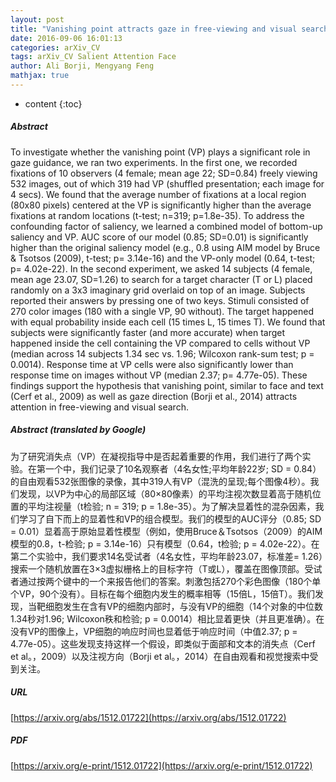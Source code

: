 ```yaml
---
layout: post
title: "Vanishing point attracts gaze in free-viewing and visual search tasks"
date: 2016-09-06 16:01:13
categories: arXiv_CV
tags: arXiv_CV Salient Attention Face
author: Ali Borji, Mengyang Feng
mathjax: true
---
```


* content
{:toc}

##### Abstract
To investigate whether the vanishing point (VP) plays a significant role in gaze guidance, we ran two experiments. In the first one, we recorded fixations of 10 observers (4 female; mean age 22; SD=0.84) freely viewing 532 images, out of which 319 had VP (shuffled presentation; each image for 4 secs). We found that the average number of fixations at a local region (80x80 pixels) centered at the VP is significantly higher than the average fixations at random locations (t-test; n=319; p=1.8e-35). To address the confounding factor of saliency, we learned a combined model of bottom-up saliency and VP. AUC score of our model (0.85; SD=0.01) is significantly higher than the original saliency model (e.g., 0.8 using AIM model by Bruce & Tsotsos (2009), t-test; p= 3.14e-16) and the VP-only model (0.64, t-test; p= 4.02e-22). In the second experiment, we asked 14 subjects (4 female, mean age 23.07, SD=1.26) to search for a target character (T or L) placed randomly on a 3x3 imaginary grid overlaid on top of an image. Subjects reported their answers by pressing one of two keys. Stimuli consisted of 270 color images (180 with a single VP, 90 without). The target happened with equal probability inside each cell (15 times L, 15 times T). We found that subjects were significantly faster (and more accurate) when target happened inside the cell containing the VP compared to cells without VP (median across 14 subjects 1.34 sec vs. 1.96; Wilcoxon rank-sum test; p = 0.0014). Response time at VP cells were also significantly lower than response time on images without VP (median 2.37; p= 4.77e-05). These findings support the hypothesis that vanishing point, similar to face and text (Cerf et al., 2009) as well as gaze direction (Borji et al., 2014) attracts attention in free-viewing and visual search.

##### Abstract (translated by Google)
为了研究消失点（VP）在凝视指导中是否起着重要的作用，我们进行了两个实验。在第一个中，我们记录了10名观察者（4名女性;平均年龄22岁; SD = 0.84）的自由观看532张图像的录像，其中319人有VP（混洗的呈现;每个图像4秒）。我们发现，以VP为中心的局部区域（80×80像素）的平均注视次数显着高于随机位置的平均注视量（t检验; n = 319; p = 1.8e-35）。为了解决显着性的混杂因素，我们学习了自下而上的显着性和VP的组合模型。我们的模型的AUC评分（0.85; SD = 0.01）显着高于原始显着性模型（例如，使用Bruce＆Tsotsos（2009）的AIM模型的0.8，t-检验; p = 3.14e-16）只有模型（0.64，t检验; p = 4.02e-22）。在第二个实验中，我们要求14名受试者（4名女性，平均年龄23.07，标准差= 1.26）搜索一个随机放置在3×3虚拟栅格上的目标字符（T或L），覆盖在图像顶部。受试者通过按两个键中的一个来报告他们的答案。刺激包括270个彩色图像（180个单个VP，90个没有）。目标在每个细胞内发生的概率相等（15倍L，15倍T）。我们发现，当靶细胞发生在含有VP的细胞内部时，与没有VP的细胞（14个对象的中位数1.34秒对1.96; Wilcoxon秩和检验; p = 0.0014）相比显着更快（并且更准确）。在没有VP的图像上，VP细胞的响应时间也显着低于响应时间（中值2.37; p = 4.77e-05）。这些发现支持这样一个假设，即类似于面部和文本的消失点（Cerf et al。，2009）以及注视方向（Borji et al。，2014）在自由观看和视觉搜索中受到关注。

##### URL
[https://arxiv.org/abs/1512.01722](https://arxiv.org/abs/1512.01722)

##### PDF
[https://arxiv.org/e-print/1512.01722](https://arxiv.org/e-print/1512.01722)

